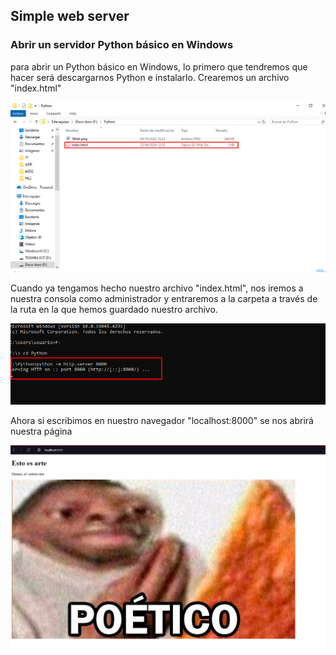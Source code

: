 ## Simple web server

### Abrir un servidor Python básico en Windows

para abrir un Python básico en Windows, lo primero que tendremos que hacer será descargarnos Python e instalarlo. Crearemos un archivo "index.html"

![image](https://github.com/xRoxas07/SREI_2ASIR/blob/main/Simple%20server/Screenshot_1.png)

Cuando ya tengamos hecho nuestro archivo "index.html", nos iremos a nuestra consola como administrador y entraremos a la carpeta a través de la ruta en la que hemos guardado nuestro archivo.

![image](https://github.com/xRoxas07/SREI_2ASIR/blob/main/Simple%20server/Screenshot_2.png)

Ahora si escribimos en nuestro navegador "localhost:8000" se nos abrirá nuestra página

![image](https://github.com/xRoxas07/SREI_2ASIR/blob/main/Simple%20server/Screenshot_3.png)
